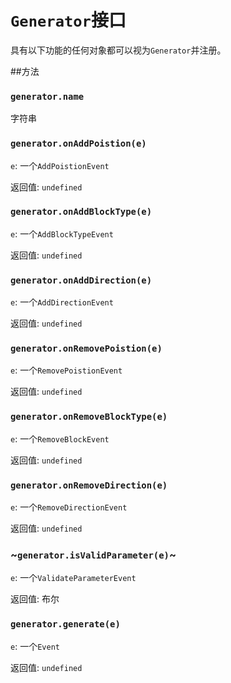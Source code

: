 # `Generator`接口

具有以下功能的任何对象都可以视为`Generator`并注册。

##方法
### `generator.name`
字符串
### `generator.onAddPoistion(e)`
`e`: 一个`AddPoistionEvent`

返回值: `undefined`
### `generator.onAddBlockType(e)`
`e`: 一个`AddBlockTypeEvent`

返回值: `undefined`
### `generator.onAddDirection(e)`
`e`: 一个`AddDirectionEvent`

返回值: `undefined`
### `generator.onRemovePoistion(e)`
`e`: 一个`RemovePoistionEvent`

返回值: `undefined`
### `generator.onRemoveBlockType(e)`
`e`: 一个`RemoveBlockEvent`

返回值: `undefined`
### `generator.onRemoveDirection(e)`
`e`: 一个`RemoveDirectionEvent`

返回值: `undefined`
### ~`generator.isValidParameter(e)`~
`e`: 一个`ValidateParameterEvent`

返回值: 布尔
### `generator.generate(e)`
`e`: 一个`Event`

返回值: `undefined`
